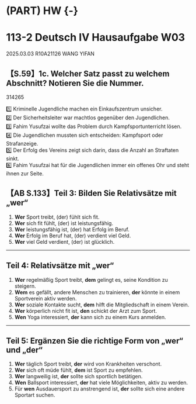 # (PART) HW {-}

# 113-2 Deutsch IV Hausaufgabe W03 

2025.03.03 R10A21126 WANG YIFAN




## 【S.59】1c. Welcher Satz passt zu welchem Abschnitt? Notieren Sie die Nummer.



314265

1️⃣ Kriminelle Jugendliche machen ein Einkaufszentrum unsicher.  
2️⃣ Der Sicherheitsleiter war machtlos gegenüber den Jugendlichen.  
3️⃣ Fahim Yusufzai wollte das Problem durch Kampfsportunterricht lösen.  
4️⃣ Die Jugendlichen mussten sich entscheiden: Kampfsport oder Strafanzeige.  
5️⃣ Der Erfolg des Vereins zeigt sich darin, dass die Anzahl an Straftaten sinkt.  
6️⃣ Fahim Yusufzai hat für die Jugendlichen immer ein offenes Ohr und steht ihnen zur Seite.  




## 【AB S.133】Teil 3: Bilden Sie Relativsätze mit „wer“

1. **Wer**  Sport treibt, (der) fühlt sich fit.  
2. **Wer**  sich fit fühlt, (der) ist leistungsfähig.  
3. **Wer**  leistungsfähig ist, (der) hat Erfolg im Beruf.  
4. **Wer**  Erfolg im Beruf hat, (der) verdient viel Geld.  
5. **Wer**  viel Geld verdient, (der) ist glücklich.  

---

## Teil 4: Relativsätze mit „wer“

1. **Wer** regelmäßig Sport treibt, **dem** gelingt es, seine Kondition zu steigern.  
2. **Wem** es gefällt, andere Menschen zu trainieren, **der**  könnte in einem Sportverein aktiv werden.  
3. **Wer** soziale Kontakte sucht, **dem** hilft die Mitgliedschaft in einem Verein.  
4. **Wer**  körperlich nicht fit ist, **den**  schickt der  Arzt zum Sport.  
5. **Wen**  Yoga interessiert, **der**  kann sich zu einem Kurs anmelden.  

---

## Teil 5: Ergänzen Sie die richtige Form von „wer“ und „der“

1. **Wer**  täglich Sport treibt, **der**  wird von Krankheiten verschont.  
2. **Wer**  sich oft müde fühlt, **dem**  ist Sport zu empfehlen.  
3. **Wer**  langweilig ist, **der**  sollte sich sportlich betätigen.  
4. **Wen**  Ballsport interessiert, **der**  hat viele Möglichkeiten, aktiv zu werden.  
5. Für **wen**  Ausdauersport zu anstrengend ist, **der**  sollte sich eine andere Sportart suchen.  

